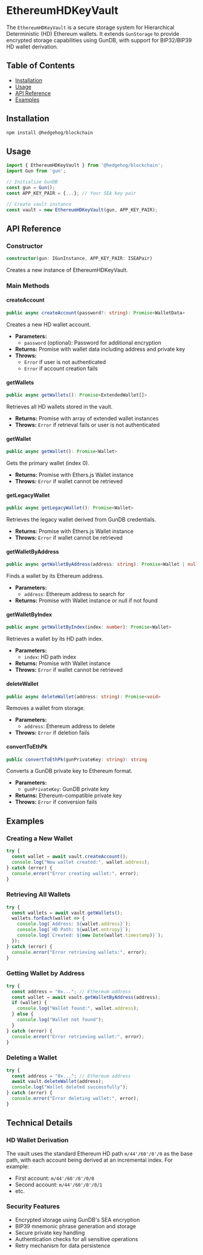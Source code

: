 # EthereumHDKeyVault

The `EthereumHDKeyVault` is a secure storage system for Hierarchical Deterministic (HD) Ethereum wallets. It extends `GunStorage` to provide encrypted storage capabilities using GunDB, with support for BIP32/BIP39 HD wallet derivation.

## Table of Contents
- [Installation](#installation)
- [Usage](#usage)
- [API Reference](#api-reference)
- [Examples](#examples)

## Installation

```bash
npm install @hedgehog/blockchain
```

## Usage

```typescript
import { EthereumHDKeyVault } from '@hedgehog/blockchain';
import Gun from 'gun';

// Initialize GunDB
const gun = Gun();
const APP_KEY_PAIR = {...}; // Your SEA key pair

// Create vault instance
const vault = new EthereumHDKeyVault(gun, APP_KEY_PAIR);
```

## API Reference

### Constructor

```typescript
constructor(gun: IGunInstance, APP_KEY_PAIR: ISEAPair)
```

Creates a new instance of EthereumHDKeyVault.

### Main Methods

#### createAccount

```typescript
public async createAccount(password?: string): Promise<WalletData>
```

Creates a new HD wallet account.

- **Parameters:**
  - `password` (optional): Password for additional encryption
- **Returns:** Promise with wallet data including address and private key
- **Throws:** 
  - `Error` if user is not authenticated
  - `Error` if account creation fails

#### getWallets

```typescript
public async getWallets(): Promise<ExtendedWallet[]>
```

Retrieves all HD wallets stored in the vault.

- **Returns:** Promise with array of extended wallet instances
- **Throws:** `Error` if retrieval fails or user is not authenticated

#### getWallet

```typescript
public async getWallet(): Promise<Wallet>
```

Gets the primary wallet (index 0).

- **Returns:** Promise with Ethers.js Wallet instance
- **Throws:** `Error` if wallet cannot be retrieved

#### getLegacyWallet

```typescript
public async getLegacyWallet(): Promise<Wallet>
```

Retrieves the legacy wallet derived from GunDB credentials.

- **Returns:** Promise with Ethers.js Wallet instance
- **Throws:** `Error` if wallet cannot be retrieved

#### getWalletByAddress

```typescript
public async getWalletByAddress(address: string): Promise<Wallet | null>
```

Finds a wallet by its Ethereum address.

- **Parameters:**
  - `address`: Ethereum address to search for
- **Returns:** Promise with Wallet instance or null if not found

#### getWalletByIndex

```typescript
public async getWalletByIndex(index: number): Promise<Wallet>
```

Retrieves a wallet by its HD path index.

- **Parameters:**
  - `index`: HD path index
- **Returns:** Promise with Wallet instance
- **Throws:** `Error` if wallet cannot be retrieved

#### deleteWallet

```typescript
public async deleteWallet(address: string): Promise<void>
```

Removes a wallet from storage.

- **Parameters:**
  - `address`: Ethereum address to delete
- **Throws:** `Error` if deletion fails

#### convertToEthPk

```typescript
public convertToEthPk(gunPrivateKey: string): string
```

Converts a GunDB private key to Ethereum format.

- **Parameters:**
  - `gunPrivateKey`: GunDB private key
- **Returns:** Ethereum-compatible private key
- **Throws:** `Error` if conversion fails

## Examples

### Creating a New Wallet

```typescript
try {
  const wallet = await vault.createAccount();
  console.log("New wallet created:", wallet.address);
} catch (error) {
  console.error("Error creating wallet:", error);
}
```

### Retrieving All Wallets

```typescript
try {
  const wallets = await vault.getWallets();
  wallets.forEach(wallet => {
    console.log(`Address: ${wallet.address}`);
    console.log(`HD Path: ${wallet.entropy}`);
    console.log(`Created: ${new Date(wallet.timestamp)}`);
  });
} catch (error) {
  console.error("Error retrieving wallets:", error);
}
```

### Getting Wallet by Address

```typescript
try {
  const address = "0x..."; // Ethereum address
  const wallet = await vault.getWalletByAddress(address);
  if (wallet) {
    console.log("Wallet found:", wallet.address);
  } else {
    console.log("Wallet not found");
  }
} catch (error) {
  console.error("Error retrieving wallet:", error);
}
```

### Deleting a Wallet

```typescript
try {
  const address = "0x..."; // Ethereum address
  await vault.deleteWallet(address);
  console.log("Wallet deleted successfully");
} catch (error) {
  console.error("Error deleting wallet:", error);
}
```

## Technical Details

### HD Wallet Derivation

The vault uses the standard Ethereum HD path `m/44'/60'/0'/0` as the base path, with each account being derived at an incremental index. For example:
- First account: `m/44'/60'/0'/0/0`
- Second account: `m/44'/60'/0'/0/1`
- etc.

### Security Features

- Encrypted storage using GunDB's SEA encryption
- BIP39 mnemonic phrase generation and storage
- Secure private key handling
- Authentication checks for all sensitive operations
- Retry mechanism for data persistence 